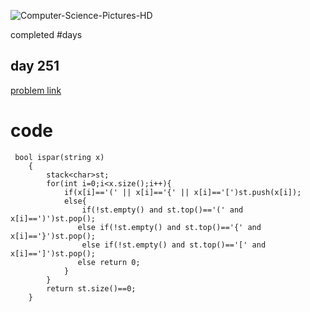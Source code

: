 ![Computer-Science-Pictures-HD](https://github.com/user-attachments/assets/a0d37fc5-5902-4bb6-b014-9a5291dcd975)

 completed #days
 
## day 251
[problem link](https://www.geeksforgeeks.org/problems/parenthesis-checker2744/1)

# code
```
 bool ispar(string x)
    {
        stack<char>st;
        for(int i=0;i<x.size();i++){
            if(x[i]=='(' || x[i]=='{' || x[i]=='[')st.push(x[i]);
            else{
                if(!st.empty() and st.top()=='(' and x[i]==')')st.pop();
               else if(!st.empty() and st.top()=='{' and x[i]=='}')st.pop();
                else if(!st.empty() and st.top()=='[' and x[i]==']')st.pop();
               else return 0;
            }
        }
        return st.size()==0;
    }
```
